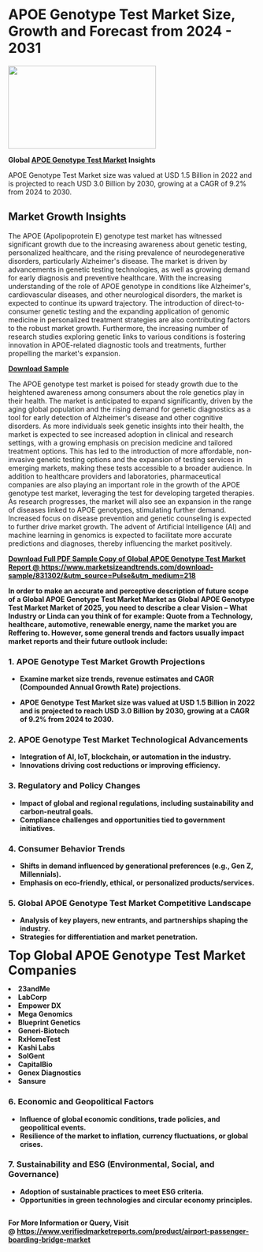 <H1>APOE Genotype Test Market Size, Growth and Forecast from 2024 - 2031</H1><img class="aligncenter size-medium wp-image-584254" src="https://thirdeyenews.in/wp-content/uploads/2024/09/Global-Market-Research-300x168.jpeg" alt="" width="300" height="168" /><p><strong>Global&nbsp;<a href="https://www.marketsizeandtrends.com/download-sample/831302/&amp;utm_source=Pulse&amp;utm_medium=218">APOE Genotype Test Market</a> Insights</strong></p><p>APOE Genotype Test Market size was valued at USD 1.5 Billion in 2022 and is projected to reach USD 3.0 Billion by 2030, growing at a CAGR of 9.2% from 2024 to 2030.</p><p><h2>Market Growth Insights</h2> <p>The APOE (Apolipoprotein E) genotype test market has witnessed significant growth due to the increasing awareness about genetic testing, personalized healthcare, and the rising prevalence of neurodegenerative disorders, particularly Alzheimer's disease. The market is driven by advancements in genetic testing technologies, as well as growing demand for early diagnosis and preventive healthcare. With the increasing understanding of the role of APOE genotype in conditions like Alzheimer's, cardiovascular diseases, and other neurological disorders, the market is expected to continue its upward trajectory. The introduction of direct-to-consumer genetic testing and the expanding application of genomic medicine in personalized treatment strategies are also contributing factors to the robust market growth. Furthermore, the increasing number of research studies exploring genetic links to various conditions is fostering innovation in APOE-related diagnostic tools and treatments, further propelling the market's expansion.</p> <p><strong><a href="#">Download Sample</a></strong></p> <p>The APOE genotype test market is poised for steady growth due to the heightened awareness among consumers about the role genetics play in their health. The market is anticipated to expand significantly, driven by the aging global population and the rising demand for genetic diagnostics as a tool for early detection of Alzheimer's disease and other cognitive disorders. As more individuals seek genetic insights into their health, the market is expected to see increased adoption in clinical and research settings, with a growing emphasis on precision medicine and tailored treatment options. This has led to the introduction of more affordable, non-invasive genetic testing options and the expansion of testing services in emerging markets, making these tests accessible to a broader audience. In addition to healthcare providers and laboratories, pharmaceutical companies are also playing an important role in the growth of the APOE genotype test market, leveraging the test for developing targeted therapies. As research progresses, the market will also see an expansion in the range of diseases linked to APOE genotypes, stimulating further demand. Increased focus on disease prevention and genetic counseling is expected to further drive market growth. The advent of Artificial Intelligence (AI) and machine learning in genomics is expected to facilitate more accurate predictions and diagnoses, thereby influencing the market positively.</p> <p><strong><a href="#"></p><p><span class=""><strong>Download Full PDF Sample Copy of Global APOE Genotype Test Market Report</strong> @ <a href="https://www.marketsizeandtrends.com/download-sample/831302/&amp;utm_source=Pulse&amp;utm_medium=218" target="_blank">https://www.marketsizeandtrends.com/download-sample/831302/&amp;utm_source=Pulse&amp;utm_medium=218</a></span></p><p>In order to make an accurate and perceptive description of future scope of a Global&nbsp;APOE Genotype Test Market Market as Global&nbsp;APOE Genotype Test Market Market of 2025, you need to describe a clear Vision &ndash; What Industry or Linda can you think of for example: Quote from a Technology, healthcare, automotive, renewable energy, name the market you are Reffering to. However, some general trends and factors usually impact market reports and their future outlook include:</p><h3>1.&nbsp;<strong>APOE Genotype Test Market Growth Projections</strong></h3><ul><li>Examine market size trends, revenue estimates and CAGR (Compounded Annual Growth Rate) projections.</li><li><p>APOE Genotype Test Market size was valued at USD 1.5 Billion in 2022 and is projected to reach USD 3.0 Billion by 2030, growing at a CAGR of 9.2% from 2024 to 2030.</p></li></ul><h3>2.&nbsp;<strong>APOE Genotype Test Market Technological Advancements</strong></h3><ul><li>Integration of AI, IoT, blockchain, or automation in the industry.</li><li>Innovations driving cost reductions or improving efficiency.</li></ul><h3>3.&nbsp;<strong>Regulatory and Policy Changes</strong></h3><ul><li>Impact of global and regional regulations, including sustainability and carbon-neutral goals.</li><li>Compliance challenges and opportunities tied to government initiatives.</li></ul><h3>4.&nbsp;<strong>Consumer Behavior Trends</strong></h3><ul><li>Shifts in demand influenced by generational preferences (e.g., Gen Z, Millennials).</li><li>Emphasis on eco-friendly, ethical, or personalized products/services.</li></ul><h3>5.&nbsp;<strong>Global APOE Genotype Test Market Competitive Landscape</strong></h3><ul><li>Analysis of key players, new entrants, and partnerships shaping the industry.</li><li>Strategies for differentiation and market penetration.</li></ul><p data-pm-slice="1 1 []"><span style="color: inherit; font-family: inherit; font-size: 25px;">Top Global APOE Genotype Test Market Companies</span></p><div class="" data-test-id=""><p><li>23andMe</li><li> LabCorp</li><li> Empower DX</li><li> Mega Genomics</li><li> Blueprint Genetics</li><li> Generi-Biotech</li><li> RxHomeTest</li><li> Kashi Labs</li><li> SolGent</li><li> CapitalBio</li><li> Genex Diagnostics</li><li> Sansure</li></p></div><h3>6.&nbsp;<strong>Economic and Geopolitical Factors</strong></h3><ul><li>Influence of global economic conditions, trade policies, and geopolitical events.</li><li>Resilience of the market to inflation, currency fluctuations, or global crises.</li></ul><h3>7.&nbsp;<strong>Sustainability and ESG (Environmental, Social, and Governance)</strong></h3><ul><li>Adoption of sustainable practices to meet ESG criteria.</li><li>Opportunities in green technologies and circular economy principles.</li></ul><h2><strong style="font-size: 14px;">For More Information or Query, Visit @&nbsp;</strong><a style="background-color: #ffffff; font-size: 14px;" href="https://www.marketsizeandtrends.com/report/apoe-genotype-test-market/" target="_blank">https://www.verifiedmarketreports.com/product/airport-passenger-boarding-bridge-market</a></h2>
